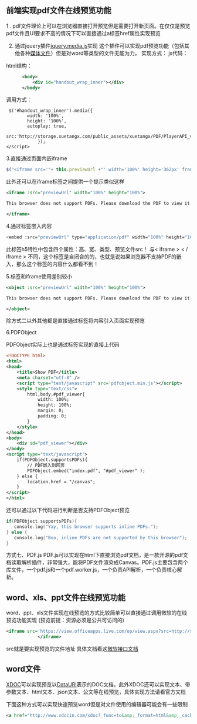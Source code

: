 ## 前端实现pdf文件在线预览功能

1 . pdf文件理论上可以在浏览器直接打开预览但是需要打开新页面。在仅仅是预览pdf文件且UI要求不高的情况下可以直接通过a标签href属性实现预览

> <a href="文档地址"></a>

2.  通过jquery插件[jquery.media.js](https://link.jianshu.com?t=https%3A%2F%2Fgithub.com%2Fmalsup%2Fmedia%2Fblob%2Fmaster%2Fjquery.media.js)实现
 这个插件可以实现pdf预览功能（包括其他各种[媒体文件](https://link.jianshu.com?t=http%3A%2F%2Fwww.jb51.net%2Farticle%2F58724.htm)）但是对word等类型的文件无能为力。
 实现方式：
 js代码：

> <script type="text/javascript" src="jquery-1.7.1.min.js"></script> <script type="text/javascript" src="jquery.media.js"></script>

html结构：

```xml
      <body>
          <div id="handout_wrap_inner"></div>
      </body>
```

调用方式：

```none
 $('#handout_wrap_inner').media({
        width: '100%',
        height: '100%',
        autoplay: true,
        src:'http://storage.xuetangx.com/public_assets/xuetangx/PDF/PlayerAPI_v1.0.6.pdf',
            }); 
</script>
```

3.直接通过页面内嵌iframe

```jsx
$("<iframe src='"+ this.previewUrl +"' width='100%' height='362px' frameborder='1'>").appendTo($(".video-handouts-preview"));
```

此外还可以在iframe标签之间提供一个提示类似这样

```xml
<iframe :src="previewUrl" width="100%" height="100%">

This browser does not support PDFs. Please download the PDF to view it: <a :href="previewUrl">Download PDF</a>

</iframe>
```

4.通过<embed>标签嵌入内容

```bash
<embed :src="previewUrl" type="application/pdf" width="100%" height="100%">
```

此标签h5特性中包含四个属性：高、宽、类型、预览文件src！
 与< iframe > < / iframe > 不同，这个标签是自闭合的的，也就是说如果浏览器不支持PDF的嵌入，那么这个标签的内容什么都看不到！

5.<object>标签和iframe使用差别较小

```xml
<object :src="previewUrl" width="100%" height="100%">

This browser does not support PDFs. Please download the PDF to view it: <a :href="previewUrl">Download PDF</a>

</object>
```

除方式二以外其他都是直接通过标签将内容引入页面实现预览

6.PDFObject

PDFObject实际上也是通过<embed>标签实现的直接上代码

```xml
<!DOCTYPE html>
<html>
<head>
    <title>Show PDF</title>
    <meta charset="utf-8" />
    <script type="text/javascript" src='pdfobject.min.js'></script>
    <style type="text/css">
        html,body,#pdf_viewer{
            width: 100%;
            height: 100%;
            margin: 0;
            padding: 0;
        }
    </style>
</head>
<body>
    <div id="pdf_viewer"></div>
</body>
<script type="text/javascript">
    if(PDFObject.supportsPDFs){
        // PDF嵌入到网页
        PDFObject.embed("index.pdf", "#pdf_viewer" );
    } else {
        location.href = "/canvas";
    }
</script>
</html>
```

还可以通过以下代码进行判断是否支持PDFObject预览

```cpp
if(PDFObject.supportsPDFs){
   console.log("Yay, this browser supports inline PDFs.");
} else {
   console.log("Boo, inline PDFs are not supported by this browser");
}
```

方式七、PDF.js
 PDF.js可以实现在html下直接浏览pdf文档，是一款开源的pdf文档读取解析插件，非常强大，能将PDF文件渲染成Canvas。PDF.js主要包含两个库文件，一个pdf.js和一个pdf.worker.js，一个负责API解析，一个负责核心解析。

## word、xls、ppt文件在线预览功能

word、ppt、xls文件实现在线预览的方式比较简单可以直接通过调用微软的在线预览功能实现 (预览前提：资源必须是公共可访问的)



```xml
<iframe src='https://view.officeapps.live.com/op/view.aspx?src=http://storage.xuetangx.com/public_assets/xuetangx/PDF/1.xls' width='100%' height='100%' frameborder='1'>
            </iframe>
```

src就是要实现预览的文件地址
 具体文档看这[微软接口文档](https://link.jianshu.com?t=https%3A%2F%2Fblogs.office.com%2Fen-us%2F2013%2F04%2F10%2Foffice-web-viewer-view-office-documents-in-a-browser%2F%3Feu%3Dtrue)

## word文件

[XDOC](https://link.jianshu.com?t=http%3A%2F%2Fwww.xdocin.com%2Fweb.html%23func)可以实现预览以[DataURI](https://link.jianshu.com?t=http%3A%2F%2Fblog.csdn.net%2Fchenjiaxiang520%2Farticle%2Fdetails%2F53891544)表示的DOC文档，此外XDOC还可以实现文本、带参数文本、html文本、json文本、公文等在线预览，具体实现方法请看官方文档

下面这种方式可以实现快速预览word但是对文件使用的编辑器可能会有一些限制



```xml
<a href="http://www.xdocin.com/xdoc?_func=to&amp;_format=html&amp;_cache=1&amp;_xdoc=http://www.xdocin.com/demo/demo.docx" target="_blank" rel="nofollow">XDOC</a>
```


